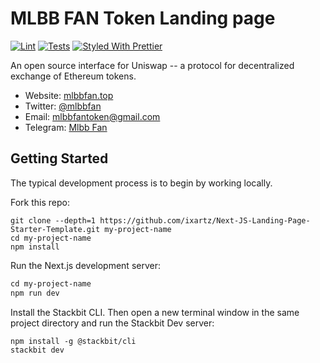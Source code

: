 # MLBB FAN Token Landing page


[![Lint](https://github.com/Uniswap/uniswap-interface/workflows/Lint/badge.svg)](https://github.com/Uniswap/uniswap-interface/actions?query=workflow%3ALint)
[![Tests](https://github.com/Uniswap/uniswap-interface/workflows/Tests/badge.svg)](https://github.com/Uniswap/uniswap-interface/actions?query=workflow%3ATests)
[![Styled With Prettier](https://img.shields.io/badge/code_style-prettier-ff69b4.svg)](https://prettier.io/)

An open source interface for Uniswap -- a protocol for decentralized exchange of Ethereum tokens.

- Website: [mlbbfan.top](https://mlbbfan.top/)
- Twitter: [@mlbbfan](https://twitter.com/mlbbfan)
- Email: [mlbbfantoken@gmail.com](mailto:mlbbfantoken@gmail.com)
- Telegram: [Mlbb Fan](https://t.me/mlbbfan)

## Getting Started

The typical development process is to begin by working locally.

Fork this repo:

```
git clone --depth=1 https://github.com/ixartz/Next-JS-Landing-Page-Starter-Template.git my-project-name
cd my-project-name
npm install
```

Run the Next.js development server:

```txt
cd my-project-name
npm run dev
```

Install the Stackbit CLI. Then open a new terminal window in the same project directory and run the Stackbit Dev server:

```txt
npm install -g @stackbit/cli
stackbit dev
```
